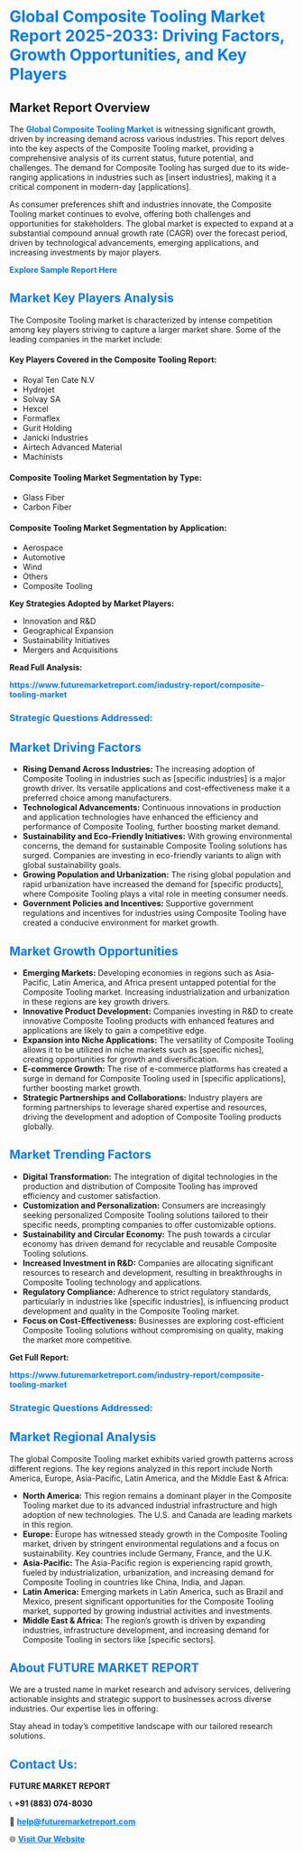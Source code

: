 <h1 style="color: #007BFF;">Global Composite Tooling Market Report 2025-2033: Driving Factors, Growth Opportunities, and Key Players</h1>

<section id="overview">
<h2>Market Report Overview</h2>
<p>The <a href="https://www.futuremarketreport.com/industry-report/composite-tooling-market" style="color: #007BFF; text-decoration: none;"><strong>Global Composite Tooling Market</strong></a> is witnessing significant growth, driven by increasing demand across various industries. This report delves into the key aspects of the Composite Tooling market, providing a comprehensive analysis of its current status, future potential, and challenges. The demand for Composite Tooling has surged due to its wide-ranging applications in industries such as [insert industries], making it a critical component in modern-day [applications].</p>
<p>As consumer preferences shift and industries innovate, the Composite Tooling market continues to evolve, offering both challenges and opportunities for stakeholders. The global market is expected to expand at a substantial compound annual growth rate (CAGR) over the forecast period, driven by technological advancements, emerging applications, and increasing investments by major players.</p>
</section>

<section id="overview">
<p><a href="https://www.futuremarketreport.com/request-sample/reportId=124854" style="color: #007BFF; text-decoration: none;"><strong>Explore Sample Report Here</strong></a></p>
</section>

<section id="key-players">
<h2 style="color: #007BFF;">Market Key Players Analysis</h2>
<p>The Composite Tooling market is characterized by intense competition among key players striving to capture a larger market share. Some of the leading companies in the market include:</p>
<h4>Key Players Covered in the Composite Tooling Report:</h4>
<ul><li>Royal Ten Cate N.V</li><li>Hydrojet</li><li>Solvay SA</li><li>Hexcel</li><li>Formaflex</li><li>Gurit Holding</li><li>Janicki Industries</li><li>Airtech Advanced Material</li><li>Machinists</li></ul>
<h4>Composite Tooling Market Segmentation by Type:</h4>
<ul><li>Glass Fiber</li><li>Carbon Fiber</li></ul>

<h4>Composite Tooling Market Segmentation by Application:</h4>
<ul><li>Aerospace</li><li>Automotive</li><li>Wind</li><li>Others</li><li>Composite Tooling</li></ul>
<p><strong>Key Strategies Adopted by Market Players:</strong></p>
<ul>
<li>Innovation and R&D</li>
<li>Geographical Expansion</li>
<li>Sustainability Initiatives</li>
<li>Mergers and Acquisitions</li>
</ul>
</section>

<section>
<p><strong>Read Full Analysis: </strong></p><a href="https://www.futuremarketreport.com/industry-report/composite-tooling-market" style="color: #007BFF; text-decoration: none;"><strong>https://www.futuremarketreport.com/industry-report/composite-tooling-market</strong></a>
<h3 style="color: #007BFF;">Strategic Questions Addressed:</h3>
</section>

<section id="driving-factors">
<h2 style="color: #007BFF;">Market Driving Factors</h2>
<ul>
<li><strong>Rising Demand Across Industries:</strong> The increasing adoption of Composite Tooling in industries such as [specific industries] is a major growth driver. Its versatile applications and cost-effectiveness make it a preferred choice among manufacturers.</li>
<li><strong>Technological Advancements:</strong> Continuous innovations in production and application technologies have enhanced the efficiency and performance of Composite Tooling, further boosting market demand.</li>
<li><strong>Sustainability and Eco-Friendly Initiatives:</strong> With growing environmental concerns, the demand for sustainable Composite Tooling solutions has surged. Companies are investing in eco-friendly variants to align with global sustainability goals.</li>
<li><strong>Growing Population and Urbanization:</strong> The rising global population and rapid urbanization have increased the demand for [specific products], where Composite Tooling plays a vital role in meeting consumer needs.</li>
<li><strong>Government Policies and Incentives:</strong> Supportive government regulations and incentives for industries using Composite Tooling have created a conducive environment for market growth.</li>
</ul>
</section>

<section id="growth-opportunities">
<h2 style="color: #007BFF;">Market Growth Opportunities</h2>
<ul>
<li><strong>Emerging Markets:</strong> Developing economies in regions such as Asia-Pacific, Latin America, and Africa present untapped potential for the Composite Tooling market. Increasing industrialization and urbanization in these regions are key growth drivers.</li>
<li><strong>Innovative Product Development:</strong> Companies investing in R&D to create innovative Composite Tooling products with enhanced features and applications are likely to gain a competitive edge.</li>
<li><strong>Expansion into Niche Applications:</strong> The versatility of Composite Tooling allows it to be utilized in niche markets such as [specific niches], creating opportunities for growth and diversification.</li>
<li><strong>E-commerce Growth:</strong> The rise of e-commerce platforms has created a surge in demand for Composite Tooling used in [specific applications], further boosting market growth.</li>
<li><strong>Strategic Partnerships and Collaborations:</strong> Industry players are forming partnerships to leverage shared expertise and resources, driving the development and adoption of Composite Tooling products globally.</li>
</ul>
</section>

<section id="trending-factors">
<h2 style="color: #007BFF;">Market Trending Factors</h2>
<ul>
<li><strong>Digital Transformation:</strong> The integration of digital technologies in the production and distribution of Composite Tooling has improved efficiency and customer satisfaction.</li>
<li><strong>Customization and Personalization:</strong> Consumers are increasingly seeking personalized Composite Tooling solutions tailored to their specific needs, prompting companies to offer customizable options.</li>
<li><strong>Sustainability and Circular Economy:</strong> The push towards a circular economy has driven demand for recyclable and reusable Composite Tooling solutions.</li>
<li><strong>Increased Investment in R&D:</strong> Companies are allocating significant resources to research and development, resulting in breakthroughs in Composite Tooling technology and applications.</li>
<li><strong>Regulatory Compliance:</strong> Adherence to strict regulatory standards, particularly in industries like [specific industries], is influencing product development and quality in the Composite Tooling market.</li>
<li><strong>Focus on Cost-Effectiveness:</strong> Businesses are exploring cost-efficient Composite Tooling solutions without compromising on quality, making the market more competitive.</li>
</ul>
</section>

<section>
<p><strong>Get Full Report: </strong></p><a href="https://www.futuremarketreport.com/industry-report/composite-tooling-market" style="color: #007BFF; text-decoration: none;"><strong>https://www.futuremarketreport.com/industry-report/composite-tooling-market</strong></a>
<h3 style="color: #007BFF;">Strategic Questions Addressed:</h3>
</section>


<section id="regional-analysis">
<h2 style="color: #007BFF;">Market Regional Analysis</h2>
<p>The global Composite Tooling market exhibits varied growth patterns across different regions. The key regions analyzed in this report include North America, Europe, Asia-Pacific, Latin America, and the Middle East & Africa:</p>
<ul>
<li><strong>North America:</strong> This region remains a dominant player in the Composite Tooling market due to its advanced industrial infrastructure and high adoption of new technologies. The U.S. and Canada are leading markets in this region.</li>
<li><strong>Europe:</strong> Europe has witnessed steady growth in the Composite Tooling market, driven by stringent environmental regulations and a focus on sustainability. Key countries include Germany, France, and the U.K.</li>
<li><strong>Asia-Pacific:</strong> The Asia-Pacific region is experiencing rapid growth, fueled by industrialization, urbanization, and increasing demand for Composite Tooling in countries like China, India, and Japan.</li>
<li><strong>Latin America:</strong> Emerging markets in Latin America, such as Brazil and Mexico, present significant opportunities for the Composite Tooling market, supported by growing industrial activities and investments.</li>
<li><strong>Middle East & Africa:</strong> The region’s growth is driven by expanding industries, infrastructure development, and increasing demand for Composite Tooling in sectors like [specific sectors].</li>
</ul>
</section>

<footer>
<h2 style="color: #007BFF;">About FUTURE MARKET REPORT</h2>
<p>We are a trusted name in market research and advisory services, delivering actionable insights and strategic support to businesses across diverse industries. Our expertise lies in offering:</p>

<p>Stay ahead in today’s competitive landscape with our tailored research solutions.</p>

<h2 style="color: #007BFF;">Contact Us:</h2>
<p><strong>FUTURE MARKET REPORT</strong></p>
<p>📞 <strong>+91 (883) 074-8030</strong></p>
<p>📧 <strong><a href="mailto:help@futuremarketreport.com" style="color: #007BFF;">help@futuremarketreport.com</a></strong></p>
<p>🌐 <strong><a href="https://www.futuremarketreport.com/" style="color: #007BFF;">Visit Our Website</a></strong></p>
</footer>